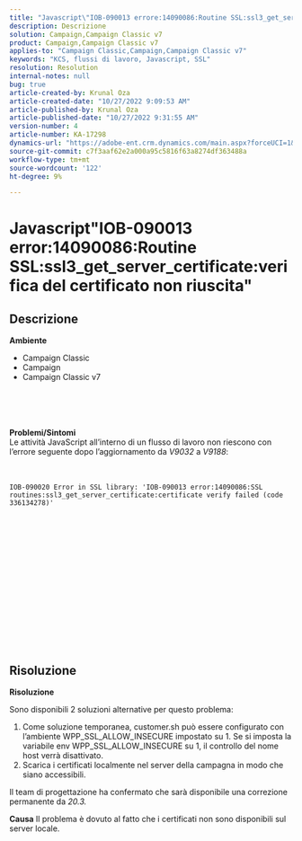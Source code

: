 ```yaml
---
title: "Javascript\"IOB-090013 errore:14090086:Routine SSL:ssl3_get_server_certificate:verifica certificato non riuscito\""
description: Descrizione
solution: Campaign,Campaign Classic v7
product: Campaign,Campaign Classic v7
applies-to: "Campaign Classic,Campaign,Campaign Classic v7"
keywords: "KCS, flussi di lavoro, Javascript, SSL"
resolution: Resolution
internal-notes: null
bug: true
article-created-by: Krunal Oza
article-created-date: "10/27/2022 9:09:53 AM"
article-published-by: Krunal Oza
article-published-date: "10/27/2022 9:31:55 AM"
version-number: 4
article-number: KA-17298
dynamics-url: "https://adobe-ent.crm.dynamics.com/main.aspx?forceUCI=1&pagetype=entityrecord&etn=knowledgearticle&id=c6f6931b-d755-ed11-bba2-6045bd006c82"
source-git-commit: c7f3aaf62e2a000a95c5816f63a8274df363488a
workflow-type: tm+mt
source-wordcount: '122'
ht-degree: 9%

---
```


# Javascript&quot;IOB-090013 error:14090086:Routine SSL:ssl3_get_server_certificate:verifica del certificato non riuscita&quot;

## Descrizione

<b>Ambiente</b>
- Campaign Classic
- Campaign
- Campaign Classic v7

<br><br> <br><br><b>Problemi/Sintomi</b>
<br>Le attività JavaScript all’interno di un flusso di lavoro non riescono con l’errore seguente dopo l’aggiornamento da *V9032* a *V9188*: <br><br><br>

```
IOB-090020 Error in SSL library: 'IOB-090013 error:14090086:SSL routines:ssl3_get_server_certificate:certificate verify failed (code 336134278)'
```


<br> <br><br>
<br> <br><br> <br>

<br><br><br> <br><br> <br>

## Risoluzione


<b>Risoluzione</b>

Sono disponibili 2 soluzioni alternative per questo problema:
1. Come soluzione temporanea, customer.sh può essere configurato con l’ambiente WPP_SSL_ALLOW_INSECURE impostato su 1. Se si imposta la variabile env WPP_SSL_ALLOW_INSECURE su 1, il controllo del nome host verrà disattivato. 
2. Scarica i certificati localmente nel server della campagna in modo che siano accessibili.

Il team di progettazione ha confermato che sarà disponibile una correzione permanente da *20.3.*



<b>Causa</b>
Il problema è dovuto al fatto che i certificati non sono disponibili sul server locale.
